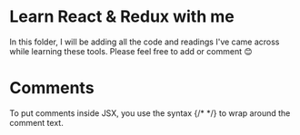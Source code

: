 # Learn React & Redux with me

In this folder, I will be adding all the code and readings I've came across while learning these tools. 
Please feel free to add or comment 😊

# Comments 

To put comments inside JSX, you use the syntax {/* */} to wrap around the comment text.
